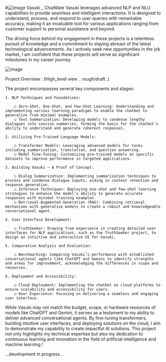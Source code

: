 #![image](https://github.com/AbhijithNidanakavi/Vasuki/assets/91921508/75708cdc-90e3-4685-9358-c475caf353e4)
Vasuki _ ChatMate
Vasuki leverages advanced NLP and NLU capabilities to provide seamless and intelligent interactions. It is designed to understand, process, and respond to user queries with remarkable accuracy, making it an invaluable tool for various applications ranging from customer support to personal assistance and beyond.

The driving force behind my engagement in these projects is a relentless pursuit of knowledge and a commitment to staying abreast of the latest technological advancements. As I actively seek new opportunities in the job market, I am confident that these projects will serve as significant milestones in my career journey.

![image](https://github.com/AbhijithNidanakavi/Vasuki/assets/91921508/d9f5895f-00c3-48f1-8e38-cedf0f5d977c)

Project Overview : (High_level view .. rough/draft..)

The project encompasses several key components and stages:

	1. NLP Techniques and Foundations:
	
		○ Zero-Shot, One-Shot, and Few-Shot Learning: Understanding and implementing various learning paradigms to enable the chatbot to generalize from minimal examples.
		○ Text Summarization: Developing models to condense lengthy dialogues into concise summaries, forming the basis for the chatbot's ability to understand and generate coherent responses.
		
	2. Utilizing Pre-Trained Language Models:
	
		○ Transformer Models: Leveraging advanced models for tasks including summarization, translation, and question answering.
		○ Model Fine-Tuning: Customizing pre-trained models on specific datasets to improve performance in targeted applications.
		
	3. Building Vasuki – A Proof of Concept:
	
		○ Dialog Summarization: Implementing summarization techniques to process and condense dialogue inputs, aiding in context retention and response generation.
		○ Inference Techniques: Employing one-shot and few-shot learning strategies to enhance the model’s ability to generate accurate responses with minimal training examples.
		○ Retrieval-Augmented Generation (RAG): Combining retrieval mechanisms with generative models to create a robust and knowledgeable conversational agent.
		
	4. User Interface Development:
	
		○ TruthSeeker: Drawing from experience in creating detailed user interfaces for NLP applications, such as the TruthSeeker project, to design an intuitive and interactive UI for Vasuki.
		
	5. Comparative Analysis and Evaluation:
	
		○ Benchmarking: Comparing Vasuki’s performance with established conversational agents like ChatGPT and Gemini to identify strengths and areas for improvement, acknowledging the differences in scope and resources.
		
	6. Deployment and Accessibility:
	
		○ Cloud Deployment: Implementing the chatbot on cloud platforms to ensure scalability and accessibility for users.
		○ User Experience: Focusing on delivering a seamless and engaging user interface.


While Vasuki may not match the budget, scope, or hardware resources of models like ChatGPT and Gemini, it serves as a testament to my ability to deliver advanced conversational agents. By fine-tuning transformers, building intuitive user interfaces, and deploying solutions on the cloud, I aim to demonstrate my capability to create impactful AI solutions. This project not only highlights my technical expertise but also my dedication to continuous learning and innovation in the field of artificial intelligence and machine learning.!



...development in progress ..
